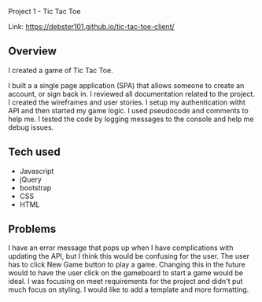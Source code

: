 Project 1 - Tic Tac Toe

Link: https://debster101.github.io/tic-tac-toe-client/

Overview
--------------------------------------------------------------------------------

I created a game of Tic Tac Toe.

I built a a single page application (SPA) that allows someone to create an account, or sign back in.
I reviewed all documentation related to the project.  I created the wireframes and user stories.  I setup my authentication witht API and then started my game logic.  I used pseudocode and comments to help me. I tested the code by logging messages to the console and help me debug issues.

Tech used
--------------------------------------------------------------------------------

* Javascript
* jQuery
* bootstrap
* CSS
* HTML

Problems
--------------------------------------------------------------------------------

I have an error message that pops up when I have complications with updating the API, but I think this would be confusing for the user. The user has to click New Game button to play a game.  Changing this in the future would to have the user click on the gameboard to start a game would be ideal.  I was focusing on meet requirements for the project and didn't put much focus on styling.  I would like to add a template and more formatting.
